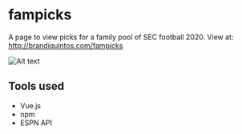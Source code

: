 # fampicks
A page to view picks for a family pool of SEC football 2020. View at: http://brandiquintos.com/fampicks

![Alt text](/public/screenshot.jpg?raw=true "Screenshot")

## Tools used
- Vue.js
- npm
- ESPN API
